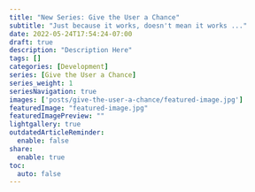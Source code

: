 ```yaml
---
title: "New Series: Give the User a Chance"
subtitle: "Just because it works, doesn't mean it works ..."
date: 2022-05-24T17:54:24-07:00
draft: true
description: "Description Here"
tags: []
categories: [Development]
series: [Give the User a Chance]
series_weight: 1
seriesNavigation: true
images: ['posts/give-the-user-a-chance/featured-image.jpg']
featuredImage: "featured-image.jpg"
featuredImagePreview: ""
lightgallery: true
outdatedArticleReminder:
  enable: false
share:
  enable: true
toc: 
  auto: false
---
```

